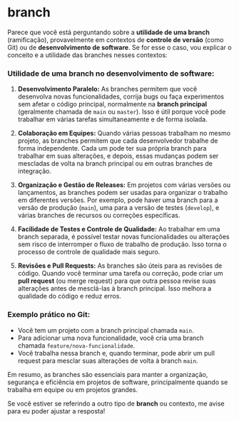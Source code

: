 # branch
Parece que você está perguntando sobre a **utilidade de uma branch** (ramificação), provavelmente em contextos de **controle de versão** (como Git) ou de **desenvolvimento de software**. Se for esse o caso, vou explicar o conceito e a utilidade das branches nesses contextos:

### Utilidade de uma **branch** no desenvolvimento de software:

1. **Desenvolvimento Paralelo:**
   As branches permitem que você desenvolva novas funcionalidades, corrija bugs ou faça experimentos sem afetar o código principal, normalmente na **branch principal** (geralmente chamada de `main` ou `master`). Isso é útil porque você pode trabalhar em várias tarefas simultaneamente e de forma isolada.

2. **Colaboração em Equipes:**
   Quando várias pessoas trabalham no mesmo projeto, as branches permitem que cada desenvolvedor trabalhe de forma independente. Cada um pode ter sua própria branch para trabalhar em suas alterações, e depois, essas mudanças podem ser mescladas de volta na branch principal ou em outras branches de integração.

3. **Organização e Gestão de Releases:**
   Em projetos com várias versões ou lançamentos, as branches podem ser usadas para organizar o trabalho em diferentes versões. Por exemplo, pode haver uma branch para a versão de produção (`main`), uma para a versão de testes (`develop`), e várias branches de recursos ou correções específicas.

4. **Facilidade de Testes e Controle de Qualidade:**
   Ao trabalhar em uma branch separada, é possível testar novas funcionalidades ou alterações sem risco de interromper o fluxo de trabalho de produção. Isso torna o processo de controle de qualidade mais seguro.

5. **Revisões e Pull Requests:**
   As branches são úteis para as revisões de código. Quando você terminar uma tarefa ou correção, pode criar um **pull request** (ou merge request) para que outra pessoa revise suas alterações antes de mesclá-las à branch principal. Isso melhora a qualidade do código e reduz erros.

### Exemplo prático no Git:
- Você tem um projeto com a branch principal chamada `main`.
- Para adicionar uma nova funcionalidade, você cria uma branch chamada `feature/nova-funcionalidade`.
- Você trabalha nessa branch e, quando terminar, pode abrir um pull request para mesclar suas alterações de volta à branch `main`.

Em resumo, as branches são essenciais para manter a organização, segurança e eficiência em projetos de software, principalmente quando se trabalha em equipe ou em projetos grandes.

Se você estiver se referindo a outro tipo de **branch** ou contexto, me avise para eu poder ajustar a resposta!